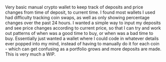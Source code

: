Very basic manual crypto wallet to keep track of deposits and price changes from time of deposit, to current time.
I found most wallets I used had difficulty tracking coin swaps, as well as only showing percentage changes over the past 24 hours. I wanted a simple way to input my deposits and see price changes according to current price, so that I can try and work out patterns of when was a good time to buy, or when was a bad time to buy. Essentially just wanted a wallet where I could code in whatever details ever popped into my mind, instead of having to manually do it for each coin - which can get confusing as a portfolio grows and more deposits are made.
This is very much a WIP.